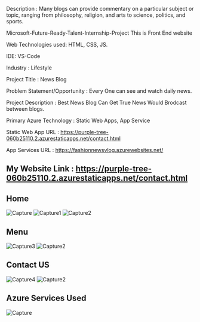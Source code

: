 Description : Many blogs can provide commentary on a particular subject or topic, ranging from philosophy, religion, and arts to science, politics, and sports.

Microsoft-Future-Ready-Talent-Internship-Project This is Front End website

Web Technologies used: HTML, CSS, JS.

IDE: VS-Code

Industry : Lifestyle

Project Title : News Blog

Problem Statement/Opportunity : Every One can see and watch daily news.

Project Description : Best News Blog Can Get True News Would Brodcast between blogs.

Primary Azure Technology : Static Web Apps, App Service

Static Web App URL : https://purple-tree-060b25110.2.azurestaticapps.net/contact.html

App Services URL : https://fashionnewsvlog.azurewebsites.net/

## My Website Link : https://purple-tree-060b25110.2.azurestaticapps.net/contact.html

## Home
![Capture](https://user-images.githubusercontent.com/116787672/203030739-b2d83730-56bc-4271-92d9-f817a218c6df.PNG)
![Capture1](https://user-images.githubusercontent.com/116787672/203030752-facd1041-898f-444a-adf8-91e8a73af5fb.PNG)
![Capture2](https://user-images.githubusercontent.com/116787672/203030758-4fa8fbd6-a8c8-4bed-9b7e-4cb57b4f3d6d.PNG)

## Menu
![Capture3](https://user-images.githubusercontent.com/116787672/203030792-7035717a-4528-4595-987c-bc38496f2f07.PNG)
![Capture2](https://user-images.githubusercontent.com/116787672/203030815-ad4c7183-a3c1-4b9f-ace8-6b84fb454765.PNG)

## Contact US
![Capture4](https://user-images.githubusercontent.com/116787672/203030880-dbd92c34-ce3f-4ecc-829d-66106da89fa5.PNG)
![Capture2](https://user-images.githubusercontent.com/116787672/203030905-2694d249-3826-49ab-b512-0674fc542bb0.PNG)


## Azure Services Used
![Capture](https://user-images.githubusercontent.com/116787672/203479675-6e52fef9-09e1-41ee-b1b8-47234ed210a8.JPG)


